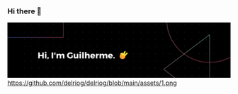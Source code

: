 ### Hi there 👋
![1](https://github.com/delriog/delriog/blob/main/assets/1.png)
https://github.com/delriog/delriog/blob/main/assets/1.png
<!--
**delriog/delriog** is a ✨ _special_ ✨ repository because its `README.md` (this file) appears on your GitHub profile.

Here are some ideas to get you started:

- 🔭 I’m currently working on ...
- 🌱 I’m currently learning ...
- 👯 I’m looking to collaborate on ...
- 🤔 I’m looking for help with ...
- 💬 Ask me about ...
- 📫 How to reach me: ...
- 😄 Pronouns: ...
- ⚡ Fun fact: ...
-->
